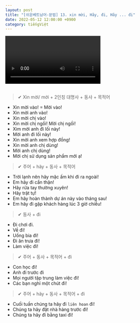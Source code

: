 ```yaml
---
layout: post
title: "[쉬운베트남어-문법] 13. xin mời, Hãy, đi, Hãy ... đi"
date: 2022-05-12 12:00:00 +0900
category: tiếngViệt
---
```


<div class="video-container">
    <video id="player" class="video-js vjs-default-skin vjs-big-play-centered" data-json="/public/json/쉬운베트남어-문법13과.json"></video>
</div>

<br>

> ✔ Xin mời/ mời + 2인칭 대명사 + 동사 + 목적어
- Xin mời vào! = Mời vào!
- Xin mời anh vào!
- Xin mời chị vào!
- Xin mời chị ngồi! Mời chị ngồi!
- Xim mời anh đi lối này!
- Mời anh đi lối này!
- Xin mời anh xem hợp đồng!
- Xin mời anh chị dùng!
- Mời anh chị dùng!
- Mời chị sử dụng sản phẩm mới ạ!

> ✔ 주어 + hãy + 동사 + 목적어
- Trời lạnh nên hãy mặc ấm khi đi ra ngoài!
- Em hãy đi cẩn thận!
- Hãy rửa tay thường xuyên!
- Hãy trật tự!
- Em hãy hoàn thành dự án này vào tháng sau!
- Em hãy đi gặp khách hàng lúc 3 giờ chiều!

> ✔ 동사 + đi
- Đi chơi đi.
- Về đi!
- Uống bia đi!
- Đi ăn trưa đi!
- Làm việc đi!

> ✔ 주어 + 동사 + 목적어 + đi
- Con học đi!
- Anh đi trước đi
- Mọi người tập trung làm việc đi!
- Các bạn nghỉ một chút đi!

> ✔ 주어 + hãy + 동사 + 목적어 + đi
- Cuối tuần chúng ta hãy đi ``liên hoan`` đi!
- Chúng ta hãy đặt nhà hàng trước đi!
- Chúng ta hãy đi bằng taxi đi!